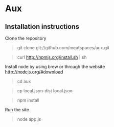 # Aux

## Installation instructions

Clone the repository

> git clone git://github.com/meatspaces/aux.git

> curl http://npmjs.org/install.sh | sh

Install node by using brew or through the website http://nodejs.org/#download

> cd aux

> cp local.json-dist local.json

> npm install

Run the site

> node app.js
